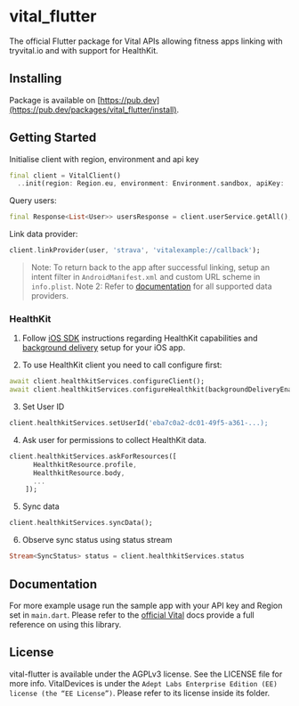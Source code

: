 # vital_flutter

The official Flutter package for Vital APIs allowing fitness apps linking with tryvital.io and with support for HealthKit.

## Installing

Package is available on [https://pub.dev](https://pub.dev/packages/vital_flutter/install).

## Getting Started

Initialise client with region, environment and api key

```dart
final client = VitalClient()
  ..init(region: Region.eu, environment: Environment.sandbox, apiKey: 'sk_eu_...');
```

Query users:

```dart
final Response<List<User>> usersResponse = client.userService.getAll();
```

Link data provider:

```dart
client.linkProvider(user, 'strava', 'vitalexample://callback');
```

> Note: To return back to the app after successful linking, setup an intent filter in `AndroidManifest.xml` and custom URL scheme in `info.plist`.
> Note 2: Refer to [documentation](https://docs.tryvital.io/wearables/providers/Introduction) for all supported data providers.


### HealthKit

1. Follow [iOS SDK](https://docs.tryvital.io/wearables/sdks/iOS#6-vitalhealthkit) instructions regarding HealthKit capabilities and [background delivery](https://docs.tryvital.io/wearables/sdks/iOS#1-background-delivery) setup for your iOS app.

2. To use HealthKit client you need to call configure first:

```dart
await client.healthkitServices.configureClient();
await client.healthkitServices.configureHealthkit(backgroundDeliveryEnabled: true);
```

3. Set User ID

```dart
client.healthkitServices.setUserId('eba7c0a2-dc01-49f5-a361-...);
```

4. Ask user for permissions to collect HealthKit data.

```dart
client.healthkitServices.askForResources([
      HealthkitResource.profile,
      HealthkitResource.body,
      ...
    ]);
```

5. Sync data

```dart
client.healthkitServices.syncData();
```

6. Observe sync status using status stream

```dart
Stream<SyncStatus> status = client.healthkitServices.status
```

## Documentation

For more example usage run the sample app with your API key and Region set in `main.dart`.
Please refer to the [official Vital](https://docs.tryvital.io/welcome/libraries) docs provide a full reference on using this library.

## License

vital-flutter is available under the AGPLv3 license. See the LICENSE file for more info. VitalDevices is under the `Adept Labs Enterprise Edition (EE) license (the “EE License”)`. Please refer to its license inside its folder.


